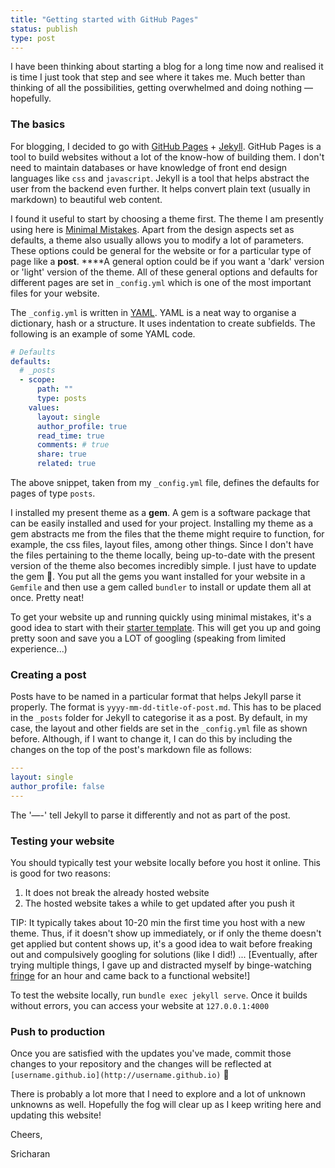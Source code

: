 ```yaml
---
title: "Getting started with GitHub Pages"
status: publish
type: post
---
```

I have been thinking about starting a blog for a long time now and realised it is time I just took that step and see where it takes me. Much better than thinking of all the possibilities, getting overwhelmed and doing nothing — hopefully. 

### The basics

For blogging, I decided to go with [GitHub Pages](https://pages.github.com) + [Jekyll](https://jekyllrb.com). GitHub Pages is a tool to build websites without a lot of the know-how of building them. I don't need to maintain databases or have knowledge of front end design languages like `css` and `javascript`. Jekyll is a tool that helps abstract the user from the backend even further. It helps convert plain text (usually in markdown) to beautiful web content. 

I found it useful to start by choosing a theme first. The theme I am presently using here is [Minimal Mistakes](https://github.com/mmistakes/minimal-mistakes). Apart from the design aspects set as defaults, a theme also usually allows you to modify a lot of parameters. These options could be general for the website or for a particular type of page like a **post**.  ****A general option could be if you want a 'dark' version or 'light' version of the theme. All of these general options and defaults for different pages are set in `_config.yml` which is one of the most important files for your website.  

The `_config.yml` is written in [YAML](https://en.wikipedia.org/wiki/YAML). YAML is a neat way to organise a dictionary, hash or a structure. It uses indentation to create subfields. The following is an example of some YAML code. 

```yaml
# Defaults
defaults:
  # _posts
  - scope:
      path: ""
      type: posts
    values:
      layout: single
      author_profile: true
      read_time: true
      comments: # true
      share: true
      related: true
```

The above snippet, taken from my `_config.yml` file, defines the defaults for pages of type `posts`.  

I installed my present theme as a **gem**. A gem is a software package that can be easily installed and used for your project. Installing my theme as a gem abstracts me from the files that the theme might require to function, for example, the css files, layout files, among other things. Since I don't have the files pertaining to the theme locally, being up-to-date with the present version of the theme also becomes incredibly simple. I just have to update the gem 🙂. You put all the gems you want installed for your website in a `Gemfile` and then use a gem called `bundler` to install or update  them all at once. Pretty neat! 

To get your website up and running quickly using minimal mistakes, it's a good idea to start with their [starter template](https://github.com/mmistakes/mm-github-pages-starter). This will get you up and going pretty soon and save you a LOT of googling (speaking from limited experience...)

### Creating a post

Posts have to be named in a particular format that helps Jekyll parse it properly. The format is `yyyy-mm-dd-title-of-post.md`. This has to be placed in the `_posts` folder for Jekyll to categorise it as a post. By default, in my case, the layout and other fields are set in the `_config.yml` file as shown before. Although, if I want to change it, I can do this by including the changes on the top of the post's markdown file as follows: 

```yaml
---
layout: single
author_profile: false
---
```

The '—-' tell Jekyll to parse it differently and not as part of the post.

### Testing your website

You should typically test your website locally before you host it online. This is good for two reasons: 

1. It does not break the already hosted website
2. The hosted website takes a while to get updated after you push it 

TIP: It typically takes about 10-20 min the first time you host with a new theme. Thus, if it doesn't show up immediately, or if only the theme doesn't get applied but content shows up, it's a good idea to wait before freaking out and compulsively googling for solutions (like I did!) ... [Eventually, after trying multiple things, I gave up and distracted myself by binge-watching [fringe](https://en.wikipedia.org/wiki/Fringe_(TV_series)) for an hour and came back to a functional website!]

To test the website locally, run `bundle exec jekyll serve`. Once it builds without errors, you can access your website at `127.0.0.1:4000` 

### Push to production

Once you are satisfied with the updates you've made, commit those changes to your repository and the changes will be reflected at `[username.github.io](http://username.github.io)` 🙂

There is probably a lot more that I need to explore and a lot of unknown unknowns as well. Hopefully the fog will clear up as I keep writing here and updating this website! 

Cheers, 

Sricharan